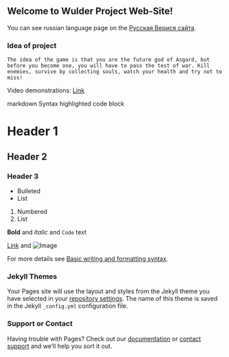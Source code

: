 ## Welcome to Wulder Project Web-Site!

You can see russian language page on the [Русская Верися сайта](https://shar170.github.io/Wulder/index_ru.md).


### Idea of project

```
The idea of the game is that you are the future god of Asgard, but before you become one, you will have to pass the test of war. Kill enemies, survive by collecting souls, watch your health and try not to miss!
```
Video demonstrations: [Link](url)

markdown
Syntax highlighted code block

# Header 1
## Header 2
### Header 3

- Bulleted
- List

1. Numbered
2. List

**Bold** and _Italic_ and `Code` text

[Link](url) and ![Image](src)


For more details see [Basic writing and formatting syntax](https://docs.github.com/en/github/writing-on-github/getting-started-with-writing-and-formatting-on-github/basic-writing-and-formatting-syntax).

### Jekyll Themes

Your Pages site will use the layout and styles from the Jekyll theme you have selected in your [repository settings](https://github.com/Shar170/Wulder/settings/pages). The name of this theme is saved in the Jekyll `_config.yml` configuration file.

### Support or Contact

Having trouble with Pages? Check out our [documentation](https://docs.github.com/categories/github-pages-basics/) or [contact support](https://support.github.com/contact) and we’ll help you sort it out.
